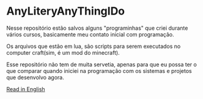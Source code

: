 # AnyLiteryAnyThingIDo

Nesse repositório estão salvos alguns "programinhas" que criei durante vários cursos, basicamente meu contato inicial com programação.

Os arquivos que estão em lua, são scripts para serem executados no computer craft(sim, é um mod do minecraft).

Esse repositório não tem de muita servetia, apenas para que eu possa ter o que comparar quando iniciei na programação com os sistemas e projetos que desenvolvo agora.

[Read in English](https://github.com/DouSam/AnyLiteryAnyThingIDo/blob/master/README.us.md)
